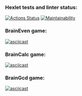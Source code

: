 ### Hexlet tests and linter status:
[![Actions Status](https://github.com/loopguard/frontend-project-44/workflows/hexlet-check/badge.svg)](https://github.com/loopguard/frontend-project-44/actions)
[![Maintainability](https://api.codeclimate.com/v1/badges/b080d21a5a7b0cc6ffe7/maintainability)](https://codeclimate.com/github/loopguard/frontend-project-44/maintainability)

### BrainEven game:
[![asciicast](https://asciinema.org/a/NwSet9bbgmNHVTHSF6Qh1WucT.svg)](https://asciinema.org/a/NwSet9bbgmNHVTHSF6Qh1WucT?loop=1&autoplay=0&speed=1.7)

### BrainCalc game:
[![asciicast](https://asciinema.org/a/SEKDf4H9Hb7YsxSzVCQTNyrK7.svg)](https://asciinema.org/a/SEKDf4H9Hb7YsxSzVCQTNyrK7?loop=1&autoplay=0&speed=1.7)

### BrainGcd game:
[![asciicast](https://asciinema.org/a/bLVAOHQcDiiQFGBAjIalleijV.svg)](https://asciinema.org/a/bLVAOHQcDiiQFGBAjIalleijV?loop=1&autoplay=0&speed=1.7)
